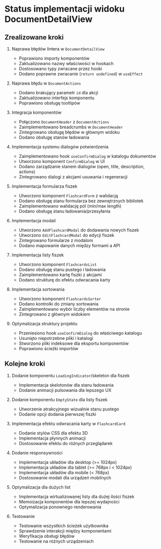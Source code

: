 # Status implementacji widoku DocumentDetailView

## Zrealizowane kroki

1. Naprawa błędów lintera w `DocumentDetailView`
   - Poprawiono importy komponentów
   - Zaktualizowano nazwy właściwości w hookach
   - Dostosowano typy zwracane przez hooki
   - Dodano poprawne zwracanie (`return undefined`) w `useEffect`

2. Naprawa błędu w `DocumentActions`
   - Dodano brakujący parametr `id` dla akcji
   - Zaktualizowano interfejs komponentu
   - Poprawiono obsługę tooltipów

3. Integracja komponentów
   - Połączono `DocumentHeader` z `DocumentActions`
   - Zaimplementowano breadcrumbs w `DocumentHeader`
   - Zintegrowano obsługę błędów w głównym widoku
   - Dodano obsługę stanów ładowania

4. Implementacja systemu dialogów potwierdzenia
   - Zaimplementowano hook `useConfirmDialog` w katalogu dokumentów
   - Utworzono komponent `ConfirmDialog` w UI
   - Dodano zarządzanie stanem dialogów (open, title, description, actions)
   - Zintegrowano dialogi z akcjami usuwania i regeneracji

5. Implementacja formularza fiszek
   - Utworzono komponent `FlashcardForm` z walidacją
   - Dodano obsługę stanu formularza bez zewnętrznych bibliotek
   - Zaimplementowano walidację pól (min/max length)
   - Dodano obsługę stanu ładowania/przesyłania

6. Implementacja modali
   - Utworzono `AddFlashcardModal` do dodawania nowych fiszek
   - Utworzono `EditFlashcardModal` do edycji fiszek
   - Zintegrowano formularze z modalom
   - Dodano mapowanie danych między formami a API

7. Implementacja listy fiszek
   - Utworzono komponent `FlashcardsList`
   - Dodano obsługę stanu pustego i ładowania
   - Zaimplementowano kartę fiszki z akcjami
   - Dodano strukturę do efektu odwracania karty

8. Implementacja sortowania
   - Utworzono komponent `FlashcardsSorter`
   - Dodano kontrolki do zmiany sortowania
   - Zaimplementowano wybór liczby elementów na stronie
   - Zintegrowano z głównym widokiem

9. Optymalizacja struktury projektu
   - Przeniesiono hook `useConfirmDialog` do właściwego katalogu
   - Usunięto niepotrzebne pliki i katalogi
   - Stworzono pliki indeksowe dla eksportu komponentów
   - Poprawiono ścieżki importów

## Kolejne kroki

1. Dodanie komponentu `LoadingIndicator`/skeleton dla fiszek
   - Implementacja skelotonów dla stanu ładowania
   - Dodanie animacji pulsowania dla lepszego UX

2. Dodanie komponentu `EmptyState` dla listy fiszek
   - Utworzenie atrakcyjnego wizualnie stanu pustego
   - Dodanie opcji dodania pierwszej fiszki

3. Implementacja efektu odwracania karty w `FlashcardCard`
   - Dodanie stylów CSS dla efektu 3D
   - Implementacja płynnych animacji
   - Dostosowanie efektu do różnych przeglądarek

4. Dodanie responsywności
   - Implementacja układów dla desktop (>= 1024px)
   - Implementacja układów dla tablet (>= 768px i < 1024px)
   - Implementacja układów dla mobile (< 768px)
   - Dostosowanie modali dla urządzeń mobilnych

5. Optymalizacja dla dużych list
   - Implementacja wirtualizowanej listy dla dużej ilości fiszek
   - Memoizacja komponentów dla lepszej wydajności
   - Optymalizacja ponownego renderowania

6. Testowanie
   - Testowanie wszystkich ścieżek użytkownika
   - Sprawdzenie interakcji między komponentami
   - Weryfikacja obsługi błędów
   - Testowanie na różnych urządzeniach 